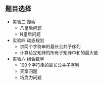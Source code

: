 
## 题目选择

- 实验二 搜索
    - 八皇后问题
    - N皇后问题
- 实验四 动态规划 
    - 求两个字符串的最长公共子序列 
    - 计算给定矩阵的所有子矩阵中和的最大值 
- 实验六 组合数学
    - 100个字符串的最长公共子序列 
    - 买票问题 
    - 巧克力问题


